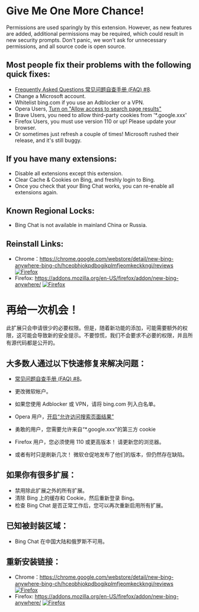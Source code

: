# Give Me One More Chance!

Permissions are used sparingly by this extension. However, as new features are added, additional permissions may be required, which could result in new security prompts. Don't panic, we won't ask for unnecessary permissions, and all source code is open source.

## Most people fix their problems with the following quick fixes:

- [Frequently Asked Questions 常见问题自查手册 (FAQ) #8](https://github.com/haozi/New-Bing-Anywhere/issues/8).
- Change a Microsoft account.
- Whitelist bing.com if you use an Adblocker or a VPN.
- Opera Users, [Turn on "Allow access to search page results"](https://github.com/haozi/New-Bing-Anywhere/issues/58#issuecomment-1592207565)
- Brave Users, you need to allow third-party cookies from '\*.google.xxx'
- Firefox Users, you must use version 110 or up! Please update your browser.
- Or sometimes just refresh a couple of times! Microsoft rushed their release, and it's still buggy.

## If you have many extensions:

- Disable all extensions except this extension.
- Clear Cache & Cookies on Bing, and freshly login to Bing.
- Once you check that your Bing Chat works, you can re-enable all extensions again.

## Known Regional Locks:

- Bing Chat is not available in mainland China or Russia.

## Reinstall Links:

- Chrome：<https://chrome.google.com/webstore/detail/new-bing-anywhere-bing-ch/hceobhjokpdbogjkplmfjeomkeckkngi/reviews> [<img src="https://github.com/haozi/New-Bing-Anywhere/assets/4150641/b10245eb-4cc8-4232-881f-6cde23ee6479" alt="Firefox" />](https://chrome.google.com/webstore/detail/new-bing-anywhere-bing-ch/hceobhjokpdbogjkplmfjeomkeckkngi/reviews)
- Firefox: <https://addons.mozilla.org/en-US/firefox/addon/new-bing-anywhere/> [<img src="https://github.com/haozi/New-Bing-Anywhere/assets/4150641/2618712a-ec1f-46b4-80d6-52ddb9dfc4a0" alt="Firefox" />](https://addons.mozilla.org/zh-CN/firefox/addon/new-bing-anywhere/)

# 再给一次机会！

此扩展只会申请很少的必要权限。但是，随着新功能的添加，可能需要额外的权限，这可能会导致新的安全提示。不要惊慌，我们不会要求不必要的权限，并且所有源代码都是公开的。

## 大多数人通过以下快速修复来解决问题：

- [常见问题自查手册 (FAQ) #8](https://github.com/haozi/New-Bing-Anywhere/issues/8)。

- 更改微软帐户。

- 如果您使用 Adblocker 或 VPN，请将 bing.com 列入白名单。

- Opera 用户，[开启“允许访问搜索页面结果”](https://github.com/haozi/New-Bing-Anywhere/issues/58#issuecomment-1592207565)

- 勇敢的用户，您需要允许来自“\*.google.xxx”的第三方 cookie

- Firefox 用户，您必须使用 110 或更高版本！ 请更新您的浏览器。

- 或者有时只是刷新几次！ 微软仓促地发布了他们的版本，但仍然存在缺陷。

## 如果你有很多扩展：

- 禁用除此扩展之外的所有扩展。
- 清除 Bing 上的缓存和 Cookie，然后重新登录 Bing。
- 检查 Bing Chat 是否正常工作后，您可以再次重新启用所有扩展。

## 已知被封装区域：

- Bing Chat 在中国大陆和俄罗斯不可用。

## 重新安装链接：

- Chrome：<https://chrome.google.com/webstore/detail/new-bing-anywhere-bing-ch/hceobhjokpdbogjkplmfjeomkeckkngi/reviews> [<img src="https://github.com/haozi/New-Bing-Anywhere/assets/4150641/b10245eb-4cc8-4232-881f-6cde23ee6479" alt="Firefox" />](https://chrome.google.com/webstore/detail/new-bing-anywhere-bing-ch/hceobhjokpdbogjkplmfjeomkeckkngi/reviews)
- Firefox: <https://addons.mozilla.org/en-US/firefox/addon/new-bing-anywhere/> [<img src="https://github.com/haozi/New-Bing-Anywhere/assets/4150641/2618712a-ec1f-46b4-80d6-52ddb9dfc4a0" alt="Firefox" />](https://addons.mozilla.org/zh-CN/firefox/addon/new-bing-anywhere/)
